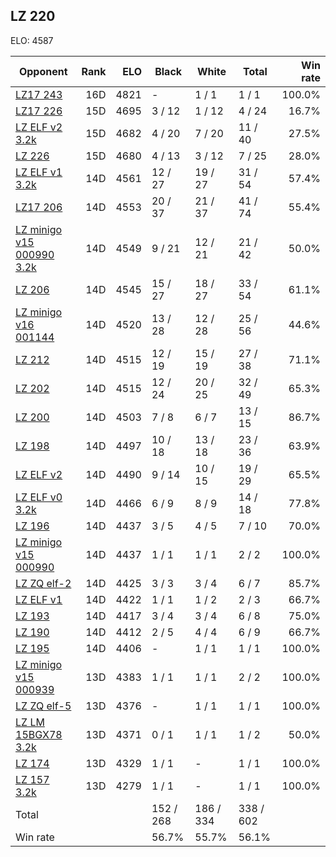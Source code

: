 ## LZ 220 ##

ELO: 4587

Opponent | Rank | ELO | Black | White | Total | Win rate
---------|-----:|----:|-------|-------|-------|-------:
[LZ17 243](LZ17%20243.md) | 16D | 4821 | - | 1 / 1 | 1 / 1 | 100.0%
[LZ17 226](LZ17%20226.md) | 15D | 4695 | 3 / 12 | 1 / 12 | 4 / 24 | 16.7%
[LZ ELF v2 3.2k](LZ%20ELF%20v2%203.2k.md) | 15D | 4682 | 4 / 20 | 7 / 20 | 11 / 40 | 27.5%
[LZ 226](LZ%20226.md) | 15D | 4680 | 4 / 13 | 3 / 12 | 7 / 25 | 28.0%
[LZ ELF v1 3.2k](LZ%20ELF%20v1%203.2k.md) | 14D | 4561 | 12 / 27 | 19 / 27 | 31 / 54 | 57.4%
[LZ17 206](LZ17%20206.md) | 14D | 4553 | 20 / 37 | 21 / 37 | 41 / 74 | 55.4%
[LZ minigo v15 000990 3.2k](LZ%20minigo%20v15%20000990%203.2k.md) | 14D | 4549 | 9 / 21 | 12 / 21 | 21 / 42 | 50.0%
[LZ 206](LZ%20206.md) | 14D | 4545 | 15 / 27 | 18 / 27 | 33 / 54 | 61.1%
[LZ minigo v16 001144](LZ%20minigo%20v16%20001144.md) | 14D | 4520 | 13 / 28 | 12 / 28 | 25 / 56 | 44.6%
[LZ 212](LZ%20212.md) | 14D | 4515 | 12 / 19 | 15 / 19 | 27 / 38 | 71.1%
[LZ 202](LZ%20202.md) | 14D | 4515 | 12 / 24 | 20 / 25 | 32 / 49 | 65.3%
[LZ 200](LZ%20200.md) | 14D | 4503 | 7 / 8 | 6 / 7 | 13 / 15 | 86.7%
[LZ 198](LZ%20198.md) | 14D | 4497 | 10 / 18 | 13 / 18 | 23 / 36 | 63.9%
[LZ ELF v2](LZ%20ELF%20v2.md) | 14D | 4490 | 9 / 14 | 10 / 15 | 19 / 29 | 65.5%
[LZ ELF v0 3.2k](LZ%20ELF%20v0%203.2k.md) | 14D | 4466 | 6 / 9 | 8 / 9 | 14 / 18 | 77.8%
[LZ 196](LZ%20196.md) | 14D | 4437 | 3 / 5 | 4 / 5 | 7 / 10 | 70.0%
[LZ minigo v15 000990](LZ%20minigo%20v15%20000990.md) | 14D | 4437 | 1 / 1 | 1 / 1 | 2 / 2 | 100.0%
[LZ ZQ elf-2](LZ%20ZQ%20elf-2.md) | 14D | 4425 | 3 / 3 | 3 / 4 | 6 / 7 | 85.7%
[LZ ELF v1](LZ%20ELF%20v1.md) | 14D | 4422 | 1 / 1 | 1 / 2 | 2 / 3 | 66.7%
[LZ 193](LZ%20193.md) | 14D | 4417 | 3 / 4 | 3 / 4 | 6 / 8 | 75.0%
[LZ 190](LZ%20190.md) | 14D | 4412 | 2 / 5 | 4 / 4 | 6 / 9 | 66.7%
[LZ 195](LZ%20195.md) | 14D | 4406 | - | 1 / 1 | 1 / 1 | 100.0%
[LZ minigo v15 000939](LZ%20minigo%20v15%20000939.md) | 13D | 4383 | 1 / 1 | 1 / 1 | 2 / 2 | 100.0%
[LZ ZQ elf-5](LZ%20ZQ%20elf-5.md) | 13D | 4376 | - | 1 / 1 | 1 / 1 | 100.0%
[LZ LM 15BGX78 3.2k](LZ%20LM%2015BGX78%203.2k.md) | 13D | 4371 | 0 / 1 | 1 / 1 | 1 / 2 | 50.0%
[LZ 174](LZ%20174.md) | 13D | 4329 | 1 / 1 | - | 1 / 1 | 100.0%
[LZ 157 3.2k](LZ%20157%203.2k.md) | 13D | 4279 | 1 / 1 | - | 1 / 1 | 100.0%
Total | | | 152 / 268 | 186 / 334 | 338 / 602 | 
Win rate| | | 56.7% | 55.7% | 56.1% | 
